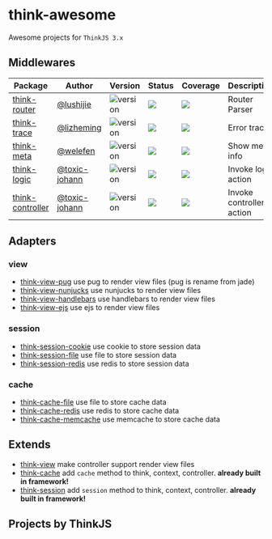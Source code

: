 # think-awesome

Awesome projects for `ThinkJS 3.x`

## Middlewares

| Package  | Author  | Version  |  Status | Coverage  | Description |
|---|---|---|---|---|---|
| [think-router](https://github.com/thinkjs/think-router) | [@lushijie](https://github.com/lushijie)  | ![version](https://img.shields.io/npm/v/think-router.svg)  |  ![](https://travis-ci.org/thinkjs/think-router.svg) | ![](https://coveralls.io/repos/github/thinkjs/think-router/badge.svg)  | Router Parser |
| [think-trace](https://github.com/thinkjs/think-trace)  | [@lizheming](https://github.com/lizheming)  | ![version](https://img.shields.io/npm/v/think-trace.svg)  |  ![](https://travis-ci.org/thinkjs/think-trace.svg) | ![](https://coveralls.io/repos/github/thinkjs/think-trace/badge.svg)  | Error trace |
| [think-meta](https://github.com/thinkjs/think-meta)  | [@welefen](https://github.com/welefen)  | ![version](https://img.shields.io/npm/v/think-meta.svg)  |  ![](https://travis-ci.org/thinkjs/think-meta.svg) | ![](https://coveralls.io/repos/github/thinkjs/think-meta/badge.svg)  | Show meta info |
| [think-logic](https://github.com/thinkjs/think-logic)  | [@toxic-johann](https://github.com/toxic-johann)  | ![version](https://img.shields.io/npm/v/think-logic.svg)  |  ![](https://travis-ci.org/thinkjs/think-logic.svg) | ![](https://coveralls.io/repos/github/thinkjs/think-logic/badge.svg)  | Invoke logic action |
| [think-controller](https://github.com/thinkjs/think-controller)  | [@toxic-johann](https://github.com/toxic-johann)  | ![version](https://img.shields.io/npm/v/think-logic.svg)  |  ![](https://travis-ci.org/thinkjs/think-controller.svg) | ![](https://coveralls.io/repos/github/thinkjs/think-controller/badge.svg)  | Invoke controller action |


## Adapters

### view
* [think-view-pug](https://github.com/thinkjs/think-view-pug) use pug to render view files (pug is rename from jade)
* [think-view-nunjucks](https://github.com/thinkjs/think-view-nunjucks) use nunjucks to render view files
* [think-view-handlebars](https://github.com/thinkjs/think-view-handlebars) use handlebars to render view files
* [think-view-ejs](https://github.com/thinkjs/think-view-ejs) use ejs to render view files

### session
* [think-session-cookie](https://github.com/thinkjs/think-session-cookie) use cookie to store session data
* [think-session-file](https://github.com/thinkjs/think-session-file) use file to store session data
* [think-session-redis](https://github.com/thinkjs/think-session-redis) use redis to store session data

### cache
* [think-cache-file](https://github.com/thinkjs/think-cache-file) use file to store cache data
* [think-cache-redis](https://github.com/thinkjs/think-cache-redis) use redis to store cache data
* [think-cache-memcache](https://github.com/thinkjs/think-cache-memchache) use memcache to store cache data

## Extends

* [think-view](https://github.com/thinkjs/think-view) make controller support render view files
* [think-cache](https://github.com/thinkjs/think-cache) add `cache` method to  think, context, controller. **already built in framework!**
* [think-session](https://github.com/thinkjs/think-session) add `session` method to  think, context, controller. **already built in framework!**

## Projects by ThinkJS
